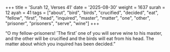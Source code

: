 +++
title = 'Surah 12, Verses 41'
date = '2025-08-30'
weight = 1637
surah = 12
ayah = 41
tags = ["about", "bird", "birds", "crucified", "decided", "eat", "fellow", "first", "head", "inquired", "master", "matter", "one", "other", "prisoner", "prisoners", "serve", "wine"]
+++

“O my fellow-prisoners! ˹The first˺ one of you will serve wine to his master, and the other will be crucified and the birds will eat from his head. The matter about which you inquired has been decided.”